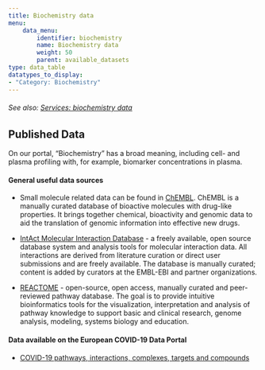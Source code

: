 ```yaml
---
title: Biochemistry data
menu:
    data_menu:
        identifier: biochemistry
        name: Biochemistry data
        weight: 50
        parent: available_datasets
type: data_table
datatypes_to_display:
- "Category: Biochemistry"
---
```

###### See also: [Services: biochemistry data](../services)

## Published Data

On our portal, “Biochemistry” has a broad meaning, including cell- and plasma profiling with, for example, biomarker concentrations in plasma.

#### General useful data sources

* Small molecule related data can be found in [ChEMBL](https://www.ebi.ac.uk/chembl/). ChEMBL is a manually curated database of bioactive molecules with drug-like properties. It brings together chemical, bioactivity and genomic data to aid the translation of genomic information into effective new drugs.

* [IntAct Molecular Interaction Database](https://www.ebi.ac.uk/intact/) - a freely available, open source database system and analysis tools for molecular interaction data. All interactions are derived from literature curation or direct user submissions and are freely available. The database is manually curated; content is added by curators at the EMBL-EBI and partner organizations.

* [REACTOME](https://reactome.org/ ) - open-source, open access, manually curated and peer-reviewed pathway database. The goal is to provide intuitive bioinformatics tools for the visualization, interpretation and analysis of pathway knowledge to support basic and clinical research, genome analysis, modeling, systems biology and education.

#### Data available on the European COVID-19 Data Portal

* [COVID-19 pathways, interactions, complexes, targets and compounds](https://www.covid19dataportal.org/biochemistry?db=biochemistry)
